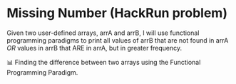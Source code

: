 # Missing Number (HackRun problem)
Given two user-defined arrays, arrA and arrB, I will use functional programming paradigms to print all values of arrB that are not found in arrA *OR* values in arrB that ARE in arrA, but in greater frequency.

📊 Finding the difference between two arrays using the Functional Programming Paradigm.
